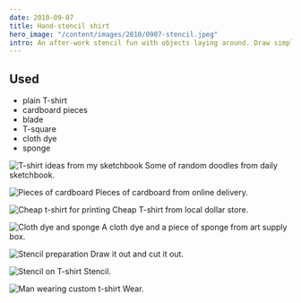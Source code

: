 ```yaml
---
date: 2010-09-07
title: Hand-stencil shirt
hero_image: "/content/images/2010/0907-stencil.jpeg"
intro: An after-work stencil fun with objects laying around. Draw simple shapes. Cut out cardboards. Print.
---
```


## Used

- plain T-shirt
- cardboard pieces
- blade
- T-square
- cloth dye
- sponge

![T-shirt ideas from my sketchbook](/content/images/2010/0907-sketches.jpeg)
Some of random doodles from daily sketchbook.

![Pieces of cardboard](/content/images/2010/0907-cardboard.jpeg)
Pieces of cardboard from online delivery.

![Cheap t-shirt for printing](/content/images/2010/0907-plain-shirt.jpeg)
Cheap T-shirt from local dollar store.

![Cloth dye and sponge](/content/images/2010/0907-dye.jpeg)
A cloth dye and a piece of sponge from art supply box.

![Stencil preparation](/content/images/2010/0907-stencil.jpeg)
Draw it out and cut it out.

![Stencil on T-shirt](/content/images/2010/0907-finished.jpeg)
Stencil.

![Man wearing custom t-shirt](/content/images/2010/0907-worn.jpeg)
Wear.
